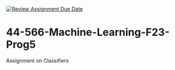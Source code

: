 [![Review Assignment Due Date](https://classroom.github.com/assets/deadline-readme-button-24ddc0f5d75046c5622901739e7c5dd533143b0c8e959d652212380cedb1ea36.svg)](https://classroom.github.com/a/0HMyVTDn)
# 44-566-Machine-Learning-F23-Prog5
Assignment on Classifiers
